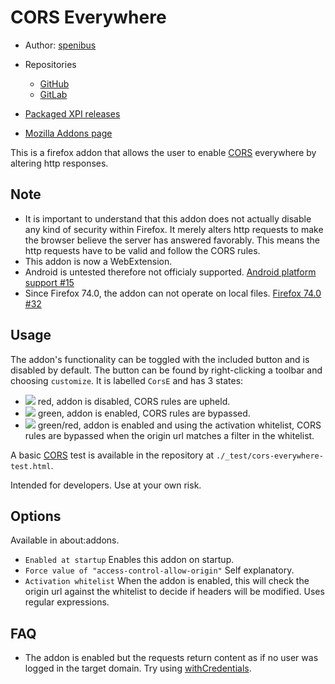 CORS Everywhere
===============

- Author: [spenibus][1]

- Repositories
  - [GitHub][2]
  - [GitLab][3]

- [Packaged XPI releases][4]

- [Mozilla Addons page][5]


This is a firefox addon that allows the user to enable [CORS][6] everywhere by altering http responses.

Note
----

 - It is important to understand that this addon does not actually disable any kind of security within Firefox.
   It merely alters http requests to make the browser believe the server has answered favorably.
   This means the http requests have to be valid and follow the CORS rules.
 - This addon is now a WebExtension.
 - Android is untested therefore not officialy supported.
   [Android platform support #15][9]
 - Since Firefox 74.0, the addon can not operate on local files.
   [Firefox 74.0 #32][10]


Usage
-----

The addon's functionality can be toggled with the included button and is disabled by default.
The button can be found by right-clicking a toolbar and choosing `customize`.
It is labelled `CorsE` and has 3 states:

 - ![](media/button-48-off.png) red, addon is disabled, CORS rules are upheld.
 - ![](media/button-48-on.png) green, addon is enabled, CORS rules are bypassed.
 - ![](media/button-48-on-filter.png) green/red, addon is enabled and using the activation whitelist,
   CORS rules are bypassed when the origin url matches a filter in the whitelist.

A basic [CORS][6] test is available in the repository at `./_test/cors-everywhere-test.html`.

Intended for developers. Use at your own risk.


Options
-------

Available in about:addons.

 - `Enabled at startup`
   Enables this addon on startup.
 - `Force value of "access-control-allow-origin"`
   Self explanatory.
 - `Activation whitelist`
   When the addon is enabled, this will check the origin url against the whitelist
   to decide if headers will be modified. Uses regular expressions.


FAQ
---

 - The addon is enabled but the requests return content as if no user was logged in the target domain.
   Try using [withCredentials][8].




 [1]: http://spenibus.net
 [2]: https://github.com/spenibus/cors-everywhere-firefox-addon
 [3]: https://gitlab.com/spenibus/cors-everywhere-firefox-addon
 [4]: http://spenibus.net/files/gitbin/cors-everywhere-firefox-addon/
 [5]: https://addons.mozilla.org/en-US/firefox/addon/cors-everywhere/
 [6]: https://developer.mozilla.org/en-US/docs/Web/HTTP/Access_control_CORS
 [7]: https://developer.mozilla.org/en-US/Add-ons/Overlay_Extensions/XUL_School/Intercepting_Page_Loads
 [8]: https://developer.mozilla.org/en-US/docs/Web/API/XMLHttpRequest/withCredentials
 [9]: /issues/15
[10]: /issues/32
